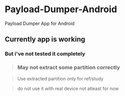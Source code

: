 # Payload-Dumper-Android
Payload Dumper App for Android

## Currently app is working

### But i've not tested it completely

>### May not extract some partition correctly

> Use extracted partition only for ref/study

>do not use it with real device not atleast for now